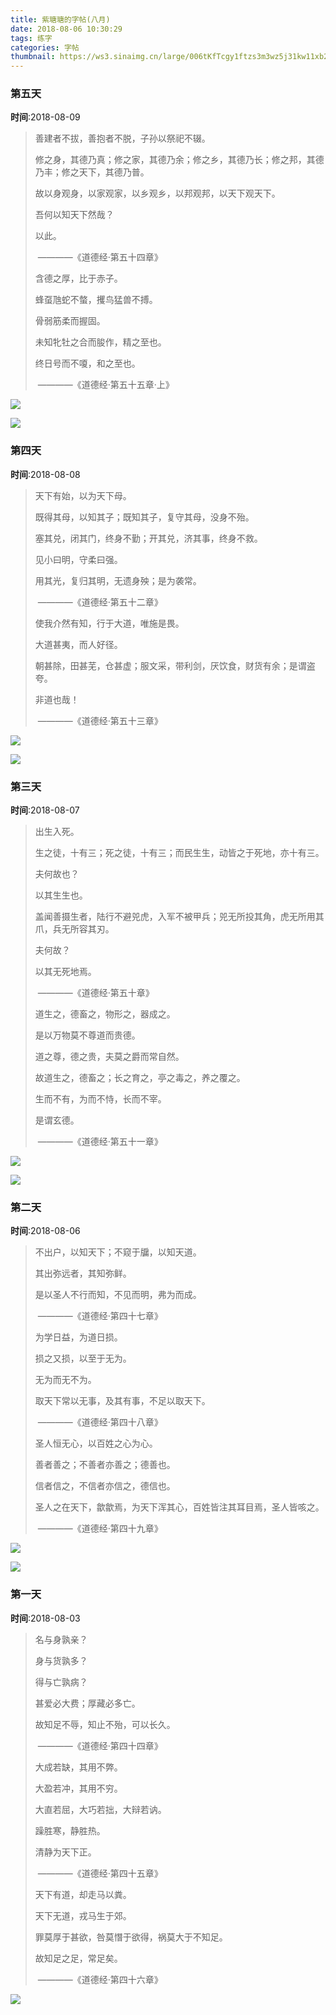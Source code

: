 ```yaml
---
title: 紫瑭瑭的字帖(八月)
date: 2018-08-06 10:30:29
tags: 练字
categories: 字帖
thumbnail: https://ws3.sinaimg.cn/large/006tKfTcgy1ftzs3m3wz5j31kw11xb2a.jpg
---
```




<!-- more -->



### **第五天**

**时间**:2018-08-09

> 善建者不拔，善抱者不脱，子孙以祭祀不辍。
>
> 修之身，其德乃真；修之家，其德乃余；修之乡，其德乃长；修之邦，其德乃丰；修之天下，其德乃普。
>
> 故以身观身，以家观家，以乡观乡，以邦观邦，以天下观天下。
>
> 吾何以知天下然哉？
>
> 以此。
>
> ​		————《道德经·第五十四章》
>
> 含德之厚，比于赤子。
>
> 蜂虿虺蛇不螫，攫鸟猛兽不搏。
>
> 骨弱筋柔而握固。
>
> 未知牝牡之合而朘作，精之至也。
>
> 终日号而不嗄，和之至也。
>
> ​		————《道德经·第五十五章·上》

![](https://ws1.sinaimg.cn/large/006tNbRwgy1fu4cuhzksmj31kw16oak0.jpg)

![](https://ws2.sinaimg.cn/large/006tNbRwgy1fu4cupgngoj31kw16oqde.jpg)



### **第四天**

**时间**:2018-08-08

> 天下有始，以为天下母。
>
> 既得其母，以知其子；既知其子，复守其母，没身不殆。
>
> 塞其兑，闭其门，终身不勤；开其兑，济其事，终身不救。
>
> 见小曰明，守柔曰强。
>
> 用其光，复归其明，无遗身殃；是为袭常。
>
> ​		————《道德经·第五十二章》
>
> 使我介然有知，行于大道，唯施是畏。
>
> 大道甚夷，而人好径。
>
> 朝甚除，田甚芜，仓甚虚；服文采，带利剑，厌饮食，财货有余；是谓盗夸。
>
> 非道也哉！
>
> ​		————《道德经·第五十三章》

![](https://ws4.sinaimg.cn/large/0069RVTdgy1fu2ogkr38zj31kw16otk2.jpg)

![](https://ws3.sinaimg.cn/large/0069RVTdgy1fu2ogso8d8j31kw16odrq.jpg)



### **第三天**

**时间**:2018-08-07

> 出生入死。
>
> 生之徒，十有三；死之徒，十有三；而民生生，动皆之于死地，亦十有三。
>
> 夫何故也？
>
> 以其生生也。
>
> 盖闻善摄生者，陆行不避兕虎，入军不被甲兵；兕无所投其角，虎无所用其爪，兵无所容其刃。
>
> 夫何故？
>
> 以其无死地焉。
>
> ​		————《道德经·第五十章》
>
> 道生之，德畜之，物形之，器成之。
>
> 是以万物莫不尊道而贵德。
>
> 道之尊，德之贵，夫莫之爵而常自然。
>
> 故道生之，德畜之；长之育之，亭之毒之，养之覆之。
>
> 生而不有，为而不恃，长而不宰。
>
> 是谓玄德。
>
> ​		————《道德经·第五十一章》

![](https://ws1.sinaimg.cn/large/0069RVTdgy1fu1cnu9tfoj31kw16ogvr.jpg)

![](https://ws1.sinaimg.cn/large/0069RVTdgy1fu1co070aqj31kw16onbi.jpg)



### **第二天**

**时间**:2018-08-06

> 不出户，以知天下；不窥于牖，以知天道。
>
> 其出弥远者，其知弥鲜。
>
> 是以圣人不行而知，不见而明，弗为而成。
>
> ​		————《道德经·第四十七章》
>
> 为学日益，为道日损。
>
> 损之又损，以至于无为。
>
> 无为而无不为。
>
> 取天下常以无事，及其有事，不足以取天下。
>
> ​		————《道德经·第四十八章》
>
> 圣人恒无心，以百姓之心为心。
>
> 善者善之；不善者亦善之；德善也。
>
> 信者信之，不信者亦信之，德信也。
>
> 圣人之在天下，歙歙焉，为天下浑其心，百姓皆注其耳目焉，圣人皆咳之。
>
> ​		————《道德经·第四十九章》

![](https://ws3.sinaimg.cn/large/0069RVTdgy1fu0whbwt84j31kw16on6n.jpg)

![](https://ws2.sinaimg.cn/large/0069RVTdgy1fu0whksfxlj31kw16o4d8.jpg)



### **第一天**

**时间**:2018-08-03

> 名与身孰亲？
>
> 身与货孰多？
>
> 得与亡孰病？
>
> 甚爱必大费；厚藏必多亡。
>
> 故知足不辱，知止不殆，可以长久。
>
> ​		————《道德经·第四十四章》
>
> 大成若缺，其用不弊。
>
> 大盈若冲，其用不穷。
>
> 大直若屈，大巧若拙，大辩若讷。
>
> 躁胜寒，静胜热。
>
> 清静为天下正。
>
> ​		————《道德经·第四十五章》
>
> 天下有道，却走马以粪。
>
> 天下无道，戎马生于郊。
>
> 罪莫厚于甚欲，咎莫憯于欲得，祸莫大于不知足。
>
> 故知足之足，常足矣。
>
> ​		————《道德经·第四十六章》

![](https://ws2.sinaimg.cn/large/006tKfTcgy1ftzs5q8nwhj31kw16o145.jpg)

